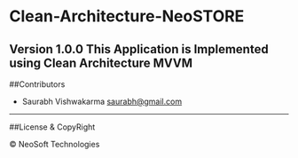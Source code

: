 # Clean-Architecture-NeoSTORE

**Version 1.0.0**
This Application is Implemented using Clean Architecture MVVM 
---
##Contributors
- Saurabh Vishwakarma <saurabh@gmail.com>

---

##License & CopyRight

© NeoSoft Technologies
